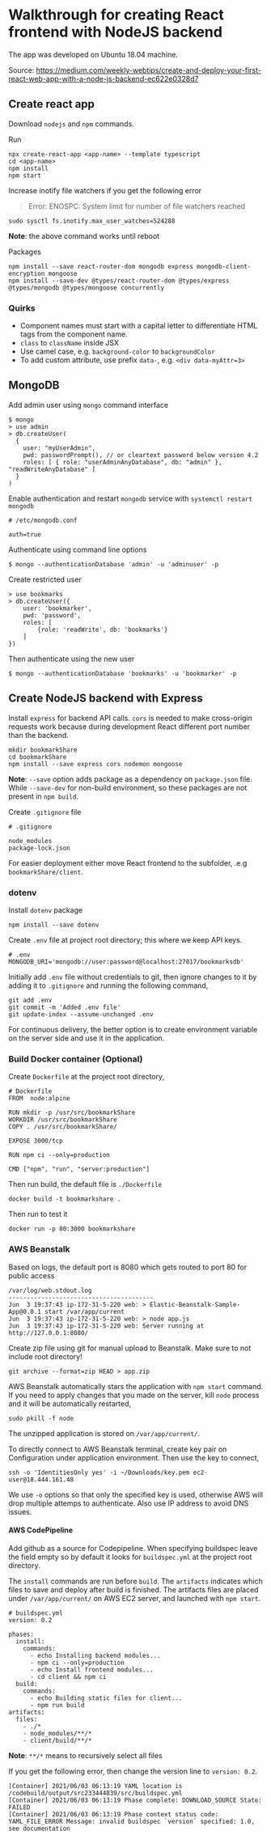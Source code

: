 
# Walkthrough for creating React frontend with NodeJS backend

The app was developed on Ubuntu 18.04 machine. 

Source: https://medium.com/weekly-webtips/create-and-deploy-your-first-react-web-app-with-a-node-js-backend-ec622e0328d7

## Create react app

Download `nodejs` and `npm` commands.

Run
```shell
npx create-react-app <app-name> --template typescript
cd <app-name>
npm install
npm start
```

Increase inotify file watchers if you get the following error
> Error: ENOSPC: System limit for number of file watchers reached

```shell
sudo sysctl fs.inotify.max_user_watches=524288
```

**Note**: the above command works until reboot

Packages 
```
npm install --save react-router-dom mongodb express mongodb-client-encryption mongoose
npm install --save-dev @types/react-router-dom @types/express @types/mongodb @types/mongoose concurrently
```


### Quirks

- Component names must start with a capital letter to differentiate HTML tags from the component name.
- `class` to `className` inside JSX
- Use camel case, e.g. `background-color` to `backgroundColor`
- To add custom attribute, use prefix `data-`, e.g. `<div data-myAttr=3>`

## MongoDB

Add admin user using `mongo` command interface
```
$ mongo
> use admin
> db.createUser(
  {
    user: "myUserAdmin",
    pwd: passwordPrompt(), // or cleartext password below version 4.2
    roles: [ { role: "userAdminAnyDatabase", db: "admin" }, "readWriteAnyDatabase" ]
  }
)
```

Enable authentication and restart `mongodb` service with `systemctl restart mongodb`

```
# /etc/mongodb.conf

auth=true
```

Authenticate using command line options
```shell
$ mongo --authenticationDatabase 'admin' -u 'adminuser' -p
```

Create restricted user
```mongodb
> use bookmarks
> db.createUser({
    user: 'bookmarker',
    pwd: 'password',
    roles: [
        {role: 'readWrite', db: 'bookmarks'}
    ]
})
```

Then authenticate using the new user
```shell
$ mongo --authenticationDatabase 'bookmarks' -u 'bookmarker' -p
```

## Create NodeJS backend with Express

Install `express` for backend API calls. `cors` is needed to make cross-origin requests work because during development React different port number than the backend.

```
mkdir bookmarkShare
cd bookmarkShare
npm install --save express cors nodemon mongoose
```

**Note**: `--save` option adds package as a dependency on `package.json` file. While `--save-dev` for non-build environment, so these packages are not present in `npm build`.

Create `.gitignore` file

```
# .gitignore

node_modules
package-lock.json
```


For easier deployment either move React frontend to the subfolder, .e.g `bookmarkShare/client`.

### dotenv

Install `dotenv` package
```
npm install --save dotenv
```

Create `.env` file at project root directory; this where we keep API keys.
```
# .env
MONGODB_URI='mongodb://user:password@localhost:27017/bookmarksdb'
```

Initially add `.env` file without credentials to git, then ignore changes to it by adding it to `.gitignore` and running the following command,

```shell
git add .env
git commit -m 'Added .env file'
git update-index --assume-unchanged .env
```

For continuous delivery, the better option is to create environment variable on the server side and use it in the application.


### Build Docker container (Optional)

Create `Dockerfile` at the project root directory,
```
# Dockerfile
FROM  node:alpine

RUN mkdir -p /usr/src/bookmarkShare
WORKDIR /usr/src/bookmarkShare
COPY . /usr/src/bookmarkShare/

EXPOSE 3000/tcp

RUN npm ci --only=production

CMD ["npm", "run", "server:production"]
```

Then run build, the default file is `./Dockerfile`
```
docker build -t bookmarkshare .
```

Then run to test it
```
docker run -p 80:3000 bookmarkshare
```


### AWS Beanstalk

Based on logs, the default port is 8080 which gets routed to port 80 for public access
```
/var/log/web.stdout.log
----------------------------------------
Jun  3 19:37:43 ip-172-31-5-220 web: > Elastic-Beanstalk-Sample-App@0.0.1 start /var/app/current
Jun  3 19:37:43 ip-172-31-5-220 web: > node app.js
Jun  3 19:37:43 ip-172-31-5-220 web: Server running at http://127.0.0.1:8080/
```

Create zip file using git for manual upload to Beanstalk. Make sure to not include root directory!
```
git archive --format=zip HEAD > app.zip
```

AWS Beanstalk automatically stars the application with `npm start` command. If you need to apply changes that you made on the server, kill `node` process and it will be automatically restarted,

```
sudo pkill -f node
```

The unzipped application is stored on `/var/app/current/`.

To directly connect to AWS Beanstalk terminal, create key pair on Configuration under application environment. Then use the key to connect,

```
ssh -o 'IdentitiesOnly yes' -i ~/Downloads/key.pem ec2-user@18.444.161.48
```
We use `-o` options so that only the specified key is used, otherwise AWS will drop multiple attemps to authenticate. Also use IP address to avoid DNS issues.


#### AWS CodePipeline

Add github as a source for Codepipeline. When specifying buildspec leave the field empty so by default it looks for `buildspec.yml` at the project root directory.

The `install` commands are run before `build`. The `artifacts` indicates which files to save and deploy after build is finished. The artifacts files are placed under `/var/app/current/` on AWS EC2 server, and launched with `npm start`.

```
# buildspec.yml
version: 0.2

phases:
  install:
    commands:
      - echo Installing backend modules...
      - npm ci --only=production
      - echo Install frontend modules...
      - cd client && npm ci
  build:
    commands:
      - echo Building static files for client...
      - npm run build
artifacts:
  files:
    - ./*
    - node_modules/**/*
    - client/build/**/*
```

**Note**: `**/*` means to recursively select all files

If you get the following error, then change the version line to `version: 0.2`.
```
[Container] 2021/06/03 06:13:19 YAML location is /codebuild/output/src233444839/src/buildspec.yml
[Container] 2021/06/03 06:13:19 Phase complete: DOWNLOAD_SOURCE State: FAILED
[Container] 2021/06/03 06:13:19 Phase context status code: YAML_FILE_ERROR Message: invalid buildspec `version` specified: 1.0, see documentation
```
